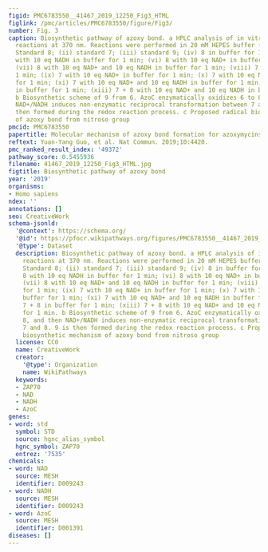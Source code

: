 ```yaml
---
figid: PMC6783550__41467_2019_12250_Fig3_HTML
figlink: /pmc/articles/PMC6783550/figure/Fig3/
number: Fig. 3
caption: Biosynthetic pathway of azoxy bond. a HPLC analysis of in vitro non-enzymatic
  reactions at 370 nm. Reactions were performed in 20 mM HEPES buffer (pH 7). (i)
  Standard 8; (ii) standard 7; (iii) standard 9; (iv) 8 in buffer for 1 min; (v) 8
  with 10 eq NADH in buffer for 1 min; (vi) 8 with 10 eq NAD+ in buffer for 1 min;
  (vii) 8 with 10 eq NAD+ and 10 eq NADH in buffer for 1 min; (viii) 7 in buffer for
  1 min; (ix) 7 with 10 eq NAD+ in buffer for 1 min; (x) 7 with 10 eq NADH in buffer
  for 1 min; (xi) 7 with 10 eq NAD+ and 10 eq NADH in buffer for 1 min; (xii) 7 + 8
  in buffer for 1 min; (xiii) 7 + 8 with 10 eq NAD+ and 10 eq NADH in buffer for 1 min.
  b Biosynthetic scheme of 9 from 6. AzoC enzymatically oxidizes 6 to 8, and then
  NAD+/NADH induces non-enzymatic reciprocal transformation between 7 and 8. 9 is
  then formed during the redox reaction process. c Proposed radical biosynthetic mechanism
  of azoxy bond from nitroso group
pmcid: PMC6783550
papertitle: Molecular mechanism of azoxy bond formation for azoxymycins biosynthesis.
reftext: Yuan-Yang Guo, et al. Nat Commun. 2019;10:4420.
pmc_ranked_result_index: '49372'
pathway_score: 0.5455936
filename: 41467_2019_12250_Fig3_HTML.jpg
figtitle: Biosynthetic pathway of azoxy bond
year: '2019'
organisms:
- Homo sapiens
ndex: ''
annotations: []
seo: CreativeWork
schema-jsonld:
  '@context': https://schema.org/
  '@id': https://pfocr.wikipathways.org/figures/PMC6783550__41467_2019_12250_Fig3_HTML.html
  '@type': Dataset
  description: Biosynthetic pathway of azoxy bond. a HPLC analysis of in vitro non-enzymatic
    reactions at 370 nm. Reactions were performed in 20 mM HEPES buffer (pH 7). (i)
    Standard 8; (ii) standard 7; (iii) standard 9; (iv) 8 in buffer for 1 min; (v)
    8 with 10 eq NADH in buffer for 1 min; (vi) 8 with 10 eq NAD+ in buffer for 1 min;
    (vii) 8 with 10 eq NAD+ and 10 eq NADH in buffer for 1 min; (viii) 7 in buffer
    for 1 min; (ix) 7 with 10 eq NAD+ in buffer for 1 min; (x) 7 with 10 eq NADH in
    buffer for 1 min; (xi) 7 with 10 eq NAD+ and 10 eq NADH in buffer for 1 min; (xii)
    7 + 8 in buffer for 1 min; (xiii) 7 + 8 with 10 eq NAD+ and 10 eq NADH in buffer
    for 1 min. b Biosynthetic scheme of 9 from 6. AzoC enzymatically oxidizes 6 to
    8, and then NAD+/NADH induces non-enzymatic reciprocal transformation between
    7 and 8. 9 is then formed during the redox reaction process. c Proposed radical
    biosynthetic mechanism of azoxy bond from nitroso group
  license: CC0
  name: CreativeWork
  creator:
    '@type': Organization
    name: WikiPathways
  keywords:
  - ZAP70
  - NAD
  - NADH
  - AzoC
genes:
- word: std
  symbol: STD
  source: hgnc_alias_symbol
  hgnc_symbol: ZAP70
  entrez: '7535'
chemicals:
- word: NAD
  source: MESH
  identifier: D009243
- word: NADH
  source: MESH
  identifier: D009243
- word: AzoC
  source: MESH
  identifier: D001391
diseases: []
---
```

